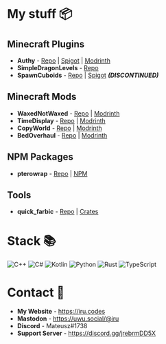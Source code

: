 # My stuff 📦

## Minecraft Plugins

- **Authy** - [Repo](https://github.com/Iru21/Authy) | [Spigot](https://www.spigotmc.org/resources/authy.100004/) | [Modrinth](https://modrinth.com/plugin/authy)
- **SimpleDragonLevels** - [Repo](https://github.com/Iru21/SimpleDragonLevels)
- **SpawnCuboids** - [Repo](https://github.com/Iru21/SpawnCuboids) | [Spigot](https://www.spigotmc.org/resources/spawncuboids.94198/) ***(DISCONTINUED)***

## Minecraft Mods

- **WaxedNotWaxed** - [Repo](https://github.com/Iru21/WaxedNotWaxed) | [Modrinth](https://modrinth.com/mod/waxednotwaxed)
- **TimeDisplay** - [Repo](https://github.com/Iru21/TimeDisplay) | [Modrinth](https://modrinth.com/mod/timedisplay)
- **CopyWorld** - [Repo](https://github.com/Iru21/CopyWorld) | [Modrinth](https://modrinth.com/mod/copyworld)
- **BedOverhaul** - [Repo](https://github.com/Iru21/BedOverhaul) | [Modrinth](https://modrinth.com/mod/bedoverhaul)

## NPM Packages

- **pterowrap** - [Repo](https://github.com/Iru21/pterowrap) | [NPM](https://www.npmjs.com/package/pterowrap)

## Tools

- **quick_farbic** - [Repo](https://github.com/Iru21/quick_fabric) | [Crates](https://crates.io/crates/quick_fabric)

# Stack 📚

![C++](https://img.shields.io/badge/c++-%2300599C.svg?style=for-the-badge&logo=c%2B%2B&logoColor=white) ![C#](https://img.shields.io/badge/c%23-%23239120.svg?style=for-the-badge&logo=c-sharp&logoColor=white) ![Kotlin](https://img.shields.io/badge/kotlin-%230095D5.svg?style=for-the-badge&logo=kotlin&logoColor=white) ![Python](https://img.shields.io/badge/python-3670A0?style=for-the-badge&logo=python&logoColor=ffdd54) 
![Rust](https://img.shields.io/badge/rust-%23000000.svg?style=for-the-badge&logo=rust&logoColor=white) ![TypeScript](https://img.shields.io/badge/typescript-%23007ACC.svg?style=for-the-badge&logo=typescript&logoColor=white)

# Contact 📨

- **My Website** - https://iru.codes
- **Mastodon** - <a rel="me" href="https://uwu.social/@iru">https://uwu.social/@iru</a>
- **Discord** - Mateusz#1738
- **Support Server** - https://discord.gg/jrebrmDD5X

